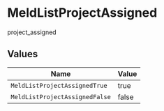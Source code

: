 # MeldListProjectAssigned

project_assigned


## Values

| Name                           | Value                          |
| ------------------------------ | ------------------------------ |
| `MeldListProjectAssignedTrue`  | true                           |
| `MeldListProjectAssignedFalse` | false                          |